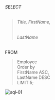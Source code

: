 ###### SELECT<br>
>###### Title, FirstName,<br>
>###### LastName<br>
FROM<br>
>    Employee<br>
>Order by<br>
>    FirstName ASC,<br>
>    LastName DESC<br>
>LIMIT 5;<br>

![sql-01](https://user-images.githubusercontent.com/106902757/173181800-597a7224-d9a9-498c-9a4d-e49e60d67dfe.png)
